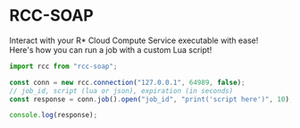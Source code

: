 # RCC-SOAP
Interact with your R* Cloud Compute Service executable with ease!\
Here's how you can run a job with a custom Lua script! 
```typescript
import rcc from "rcc-soap";

const conn = new rcc.connection("127.0.0.1", 64989, false);
// job_id, script (lua or json), expiration (in seconds)
const response = conn.job().open("job_id", "print('script here')", 10);

console.log(response);
```